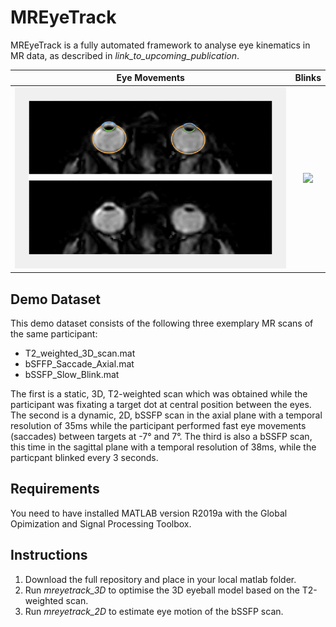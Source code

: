 # MREyeTrack
MREyeTrack is a fully automated framework to analyse eye kinematics in MR data, as described in *link_to_upcoming_publication*.

Eye Movements              |  Blinks
:-------------------------:|:-------------------------:
![](Saccade.gif)           |  ![](Blink.gif)

## Demo Dataset
This demo dataset consists of the following three exemplary MR scans of the same participant:
* T2_weighted_3D_scan.mat
* bSFFP_Saccade_Axial.mat
* bSSFP_Slow_Blink.mat
 
The first is a static, 3D, T2-weighted scan which was obtained while the participant was fixating a target dot at central position between the eyes. The second is a dynamic, 2D, bSSFP scan in the axial plane with a temporal resolution of 35ms while the participant performed fast eye movements (saccades) between targets at -7° and 7°. The third is also a bSSFP scan, this time in the sagittal plane with a temporal resolution of 38ms, while the particpant blinked every 3 seconds.

## Requirements
You need to have installed MATLAB version R2019a with the Global Opimization and Signal Processing Toolbox.

## Instructions
1) Download the full repository and place in your local matlab folder.
2) Run *mreyetrack_3D* to optimise the 3D eyeball model based on the T2-weighted scan.
3) Run *mreyetrack_2D* to estimate eye motion of the bSSFP scan. 
